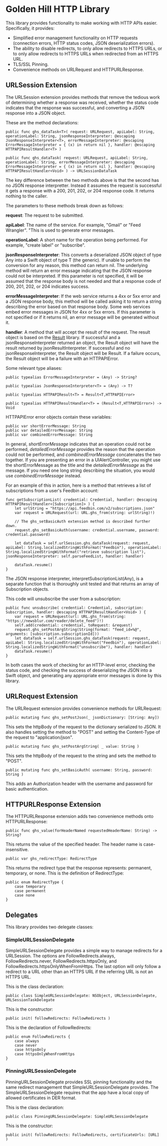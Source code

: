 # Golden Hill HTTP Library

This library provides functionality to make working with HTTP APIs easier. Specifically, it provides:

* Simplified error management functionality on HTTP requests (connection errors, HTTP status codes, JSON deserialization errors).
* The ability to disable redirects, to only allow redirects to HTTPS URLs, or to only allow redirects to HTTPS URLs when redirected from an HTTPS URL.
* TLS/SSL Pinning.
* Convenience methods on URLRequest and HTTPURLResponse.

## URLSession Extension

The URLSession extension provides methods that remove the tedious work of determining whether a response was received, whether the status code indicates that the response was successful, and converting a JSON response into a JSON object.

These are the method declarations:

    public func ghs_dataTask<T>( request: URLRequest, apiLabel: String, operationLabel: String, jsonResponseInterpreter: @escaping JsonResponseInterpreter<T>, errorMessageInterpreter: @escaping ErrorMessageInterpreter = { (x) in return nil }, handler: @escaping HTTPAPIResultHandler<T> )
    
    public func ghs_dataTask( request: URLRequest, apiLabel: String, operationLabel: String, errorMessageInterpreter: @escaping ErrorMessageInterpreter = { (x) in return nil }, handler: @escaping HTTPAPIResultHandler<Void> ) -> URLSessionDataTask
    
The key difference between the two methods above is that the second has no JSON response interpretter. Instead it assumes the request is successful it gets a response with a 200, 201, 202, or 204 response code. It returns nothing to the caller.

The parameters to these methods break down as follows:

**request**: The request to be submitted.

**apiLabel**: The name of the service. For example, "Gmail" or "Feed Wrangler". "This is used to generate error messages.

**operationLabel**: A short name for the operation being performed. For example, "create label" or "subscribe".

**jsonResponseInterpreter**: This converts a deserialized JSON object of type Any into a Swift object of type T (the generic). If unable to perform the conversion for any reason, this method can return nil. The underlying method will return an error message indicating that the JSON response could not be interpreted. If this parameter is not specified, it will be assumed that the response body is not needed and that a response code of 200, 201, 202, or 204 indicates success.

**errorMessageInterpreter**: If the web service returns a 4xx or 5xx error and a JSON response body, this method will be called asking it to return a string describing the error based on that response body. Some web services embed error messages in JSON for 4xx or 5xx errors. If this parameter is not specified or if it returns nil, an error message will be generated without it.

**handler**: A method that will accept the result of the request. The result object is based on the [Result](https://github.com/antitypical/Result) library. If successful and a jsonResponseInterpreter returned an object, the Result object will have the result returned by jsonResultInterpreter. If successful and no jsonResponseInterpreter, the Result object will be Result<Void>. If a failure occurs, the Result object will be a failure with an HTTPAPIError.

Some relevant type aliases:

    public typealias ErrorMessageInterpreter = (Any) -> String?

    public typealias JsonResponseInterpreter<T> = (Any) -> T?

    public typealias HTTPAPIResult<T> = Result<T,HTTPAPIError>

    public typealias HTTPAPIResultHandler<T> = (Result<T,HTTPAPIError>) -> Void

HTTPAPIError error objects contain these variables:

    public var shortErrorMessage: String
    public var detailedErrorMessage: String
    public var combinedErrorMessage: String
    
In general, *shortErrorMessage* indicates that an operation could not be performed, *detailedErrorMessage* provides the reason that the operation could not be performed, and *combinedErrorMessage* concatenates the two together. If you are presenting an error in a UIAlertController, you might use the shortErrorMessage as the title and the *detailedErrorMessage* as the message. If you need one long string describing the situation, you would use *combinedErrorMessage* instead.

For an example of this in action, here is a method that retrieves a list of subscriptions from a user's Feedbin account:

    func getSubscriptionList( credential: Credential, handler: @escaping HTTPAPIResultHandler<[Subscription]> ) {
        let urlString = "https://api.feedbin.com/v2/subscriptions.json"
        var request = URLRequest(url: URL.ghs_from(string: urlString)!)
        
        // The ghs_setBasicAuth extension method is described further down.
        request.ghs_setBasicAuth(username: credential.username, password: credential.password)

        let dataTask = self.urlSession.ghs_dataTask(request: request, apiLabel: String.localizedStringWithFormat("Feedbin"), operationLabel: String.localizedStringWithFormat("retrieve subscription list"), jsonResponseInterpreter: self.parseFeedList, handler: handler)

        dataTask.resume()
    }

The JSON response interpreter, interpretSubscriptionList(Any), is a separate function that is thoroughly unit tested and that returns an array of Subscription objects. 

This code will unsubscribe the user from a subscription:

    public func unsubscribe( credential: Credential, subscription: Subscription, handler: @escaping HTTPAPIResultHandler<Void> ) {
        var request = URLRequest(url: URL.ghs_from(string: "https://newsblur.com/reader/delete_feed")!)
        self.add(credential: credential, toRequest: &request)
        request.ghs_setPostArgString(String(format: "feed_id=%@", arguments: [subscription.subscriptionId]))
        let dataTask = self.urlSession.ghs_dataTask(request: request, apiLabel: String.localizedStringWithFormat("Feedbin"), operationLabel: String.localizedStringWithFormat("unsubscribe"), handler: handler)
        dataTask.resume()
    }

In both cases the work of checking for an HTTP-level error, checking the status code, and checking the success of deserializing the JSON into a Swift object, and generating any appropriate error messages is done by this library.

## URLRequest Extension

The URLRequest extension provides convenience methods for URLRequest:

    public mutating func ghs_setPostJson(_ jsonDictionary: [String: Any])

This sets the httpBody of the request to the dictionary serialized to JSON. It also handles setting the method to "POST" and setting the Content-Type of the request to "application/json".

    public mutating func ghs_setPostArgString( _ value: String )

This sets the httpBody of the request to the string and sets the method to "POST".

    public mutating func ghs_setBasicAuth( username: String, password: String )

This adds an Authorization header with the username and password for basic authentication.

## HTTPURLResponse Extension

The HTTPURLResponse extension adds two convenience methods onto HTTPURLResponse:

    public func ghs_value(forHeaderNamed requestedHeaderName: String) -> String?

This returns the value of the specified header. The header name is case-insensitive.

    public var ghs_redirectType: RedirectType

This returns the redirect type that the response represents: permanent, temporary, or none. This is the definition of RedirectType:

    public enum RedirectType {
        case temporary
        case permanent
        case none
    }


## Delegates

This library provides two delegate classes:

### SimpleURLSessionDelegate

SimpleURLSessionDelegate provides a simple way to manage redirects for a URLSession. The options are FollowRedirects.always, FollowRedirects.never, FollowRedirects.httpsOnly, and FollowRedirects.httpsOnlyWhenFromHttps. The last option will only follow a redirect to a URL other than an HTTPS URL if the referring URL is not an HTTPS URL.

This is the class declaration:

    public class SimpleURLSessionDelegate: NSObject, URLSessionDelegate, URLSessionTaskDelegate

This is the constructor:

    public init( followRedirects: FollowRedirects )

This is the declaration of FollowRedirects:

    public enum FollowRedirects {
        case always
        case never
        case httpsOnly
        case httpsOnlyWhenFromHttps
    }

### PinningURLSessionDelegate

PinningURLSessionDelegate provides SSL pinning functionality and the same redirect management that SimpleURLSessionDelegate provides. The SimpleURLSessionDelegate requires that the app have a local copy of allowed certificates in DER format.

This is the class declaration:

    public class PinningURLSessionDelegate: SimpleURLSessionDelegate
    
This is the constructor:

    public init( followRedirects: FollowRedirects, certificateUrls: [URL] )

